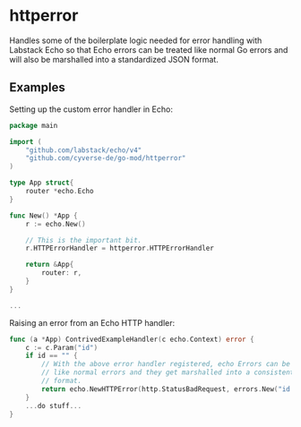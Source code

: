 # httperror

Handles some of the boilerplate logic needed for error handling with Labstack
Echo so that Echo errors can be treated like normal Go errors and will also be
marshalled into a standardized JSON format.

## Examples

Setting up the custom error handler in Echo:

```go
package main

import (
    "github.com/labstack/echo/v4"
    "github.com/cyverse-de/go-mod/httperror"
)

type App struct{
    router *echo.Echo
}

func New() *App {
    r := echo.New()

    // This is the important bit.
    r.HTTPErrorHandler = httperror.HTTPErrorHandler

    return &App{
        router: r,
    }
}

...
```

Raising an error from an Echo HTTP handler:

```go
func (a *App) ContrivedExampleHandler(c echo.Context) error {
    c := c.Param("id")
    if id == "" {
        // With the above error handler registered, echo Errors can be returned
        // like normal errors and they get marshalled into a consistent JSON
        // format.
        return echo.NewHTTPError(http.StatusBadRequest, errors.New("id was not set"))
    }
    ...do stuff...
}

```
